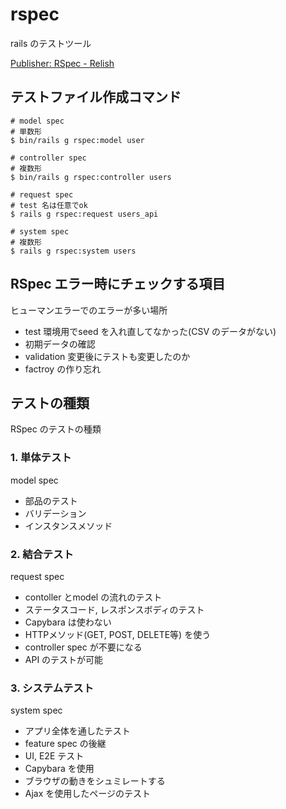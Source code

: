 # rspec

rails のテストツール

[Publisher: RSpec \- Relish](https://relishapp.com/rspec)

## テストファイル作成コマンド

```Shell
# model spec
# 単数形
$ bin/rails g rspec:model user

# controller spec
# 複数形
$ bin/rails g rspec:controller users

# request spec
# test 名は任意でok
$ rails g rspec:request users_api

# system spec
# 複数形
$ rails g rspec:system users
```

## RSpec エラー時にチェックする項目

ヒューマンエラーでのエラーが多い場所

* test 環境用でseed を入れ直してなかった(CSV のデータがない)
* 初期データの確認
* validation 変更後にテストも変更したのか
* factroy の作り忘れ

## テストの種類

RSpec のテストの種類

### 1. 単体テスト

model spec

* 部品のテスト
* バリデーション
* インスタンスメソッド


### 2. 結合テスト

request spec

* contoller とmodel の流れのテスト
* ステータスコード, レスポンスボディのテスト
* Capybara は使わない
* HTTPメソッド(GET, POST, DELETE等) を使う
* controller spec が不要になる
* API のテストが可能


### 3. システムテスト

system spec

* アプリ全体を通したテスト
* feature spec の後継
* UI, E2E テスト
* Capybara を使用
* ブラウザの動きをシュミレートする
* Ajax を使用したページのテスト
